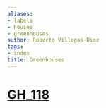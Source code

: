 ```yaml
---
aliases:
- labels
- houses
- greenhouses
author: Roberto Villegas-Diaz
tags:
- index
title: Greenhouses
---
```


# [GH_118](GH_118)